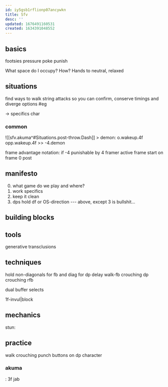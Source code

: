 ```yaml
---
id: iy5gsb1rflionp07ancywkn
title: Sfv
desc: ''
updated: 1676491160531
created: 1634391048552
---
```


## basics
footsies
  pressure
  poke
  punish

What space do I occupy? How?
Hands to neutral, relaxed
## situations
find ways to walk
string attacks so you can confirm, conserve timings and diverge options
#eg 

-> specifics char


### common
![[sfv.akuma^#Situations.post-throw.Dash]] > demon: o.wakeup.4f
  opp.wakeup.4f >> -4.demon

frame advantage notation: if -4 punishable by 4 framer
active frame start on frame 0 post

###

## manifesto
0) what game do we play and where?
1) work specifics
2) keep it clean
3) dps hold df or OS-direction
--- above, except 3 is bullshit...

## building blocks

## tools

generative transclusions

## techniques
hold non-diagonals for fb and diag for dp
delay walk-fb
crouching dp
crouching rfb

dual buffer selects

1f-invul|block

## mechanics
stun:
  

## practice
walk crouching punch buttons on dp character
### akuma
: 3f jab 